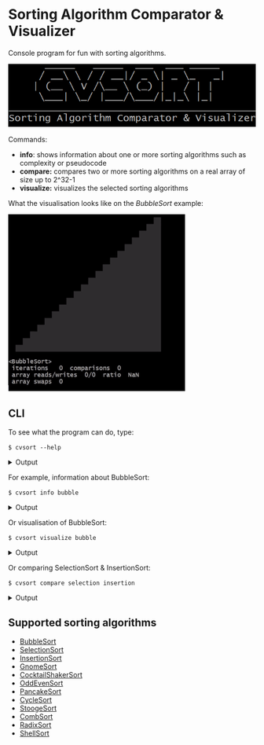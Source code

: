 # Sorting Algorithm Comparator & Visualizer

Console program for fun with sorting algorithms.

![logo](.img/logo.png)

Commands:
- **info**: shows information about one or more sorting algorithms such as complexity or pseudocode
- **compare:** compares two or more sorting algorithms on a real array of size up to 2^32-1
- **visualize:** visualizes the selected sorting algorithms

What the visualisation looks like on the _BubbleSort_ example:

![BubbleSort visualisation](.img/bubble.gif)

## CLI 

To see what the program can do, type:

```shell
$ cvsort --help
```

<details>
    <summary>Output</summary>

```shell
      _____   _____  ___  ___ _____
     / __\ \ / / __|/ _ \| _ \_   _|
    | (__ \ V /\__ \ (_) |   / | |
     \___| \_/ |___/\___/|_|_\ |_|
_________________________________________
Sorting Algorithm Comparator & Visualizer

Usage: cvsort [options] [command]
      [command options]
  Options:
    --usage, --help, -h
      shows usage
    --disableBanner, --noBanner, -nb
      disables banner display
      Default: false
    --listNames, --names, -n
      prints the available sorting algorithms
      Default: false
    --listSpeeds, --speeds, -s
      prints the available visualisation speeds of sorting algorithms
      Default: false
  Commands:
    compare      compares two or more sorting algorithms
      Usage: compare [options] <name-1>, <name-2> [, ..., <name-10>]
        Options:
          --arrayFile, -f
            a file to save the array before sorting
            Default: array_2024-06-05-04-38-26-177.txt
          --arrayLength, -l
            array length: [2, 2^31)
            Default: 40
          --disableInfo, --noInfo, -ni
            switches off the display of sorting algorithm comparison
            information
            Default: false
          --printArray, -p
            prints the array to the specified file before sorting
            Default: false

    visualize      visualizes the selected sorting algorithms
      Usage: visualize [options] <name>
        Options:
          --arrayLength, -l
            array length: [10, 30]
            Default: 20
          --disableInfo, --noInfo, -ni
            switches off the display of information about the sorting
            algorithm
            Default: false
          --speed, -s
            sets the speed for the sorting visualisation
            Default: koala

    info      shows information about one or more sorting algorithms
      Usage: info <name> [, <name-2>, ..., <name-20>]
```

</details>

For example, information about BubbleSort:

```shell
$ cvsort info bubble
```

<details>
    <summary>Output</summary>

```shell
      _____   _____  ___  ___ _____
     / __\ \ / / __|/ _ \| _ \_   _|
    | (__ \ V /\__ \ (_) |   / | |
     \___| \_/ |___/\___/|_|_\ |_|
_________________________________________
Sorting Algorithm Comparator & Visualizer

┌───────────────┬───────────────┬───────────────┬───────────────┬──────────────┐
│Algorithm      │Worst time     │Average time   │Best time      │Memory usage  │
├───────────────┼───────────────┼───────────────┼───────────────┼──────────────┤
│BubbleSort     │O(n^2)         │Θ(n^2)         │Ω(n)           │O(1)          │
└───────────────┴───────────────┴───────────────┴───────────────┴──────────────┘

for i in [0..n) do
    swapped = false
    for j in [1..n-i) do
        if array[j-1] > array[j] then
            swap array[j] and array[j+1]
            swapped = true
        end
    end

    if not swapped then
        break
    end
end
```

</details>

Or visualisation of BubbleSort:

```shell
$ cvsort visualize bubble
```

<details>
    <summary>Output</summary>

```shell
      _____   _____  ___  ___ _____
     / __\ \ / / __|/ _ \| _ \_   _|
    | (__ \ V /\__ \ (_) |   / | |
     \___| \_/ |___/\___/|_|_\ |_|
_________________________________________
Sorting Algorithm Comparator & Visualizer

┌───────────────┬───────────────┬───────────────┬───────────────┬──────────────┐
│Algorithm      │Worst time     │Average time   │Best time      │Memory usage  │
├───────────────┼───────────────┼───────────────┼───────────────┼──────────────┤
│BubbleSort     │O(n^2)         │Θ(n^2)         │Ω(n)           │O(1)          │
└───────────────┴───────────────┴───────────────┴───────────────┴──────────────┘

                                ▒▒
                              ▒▒▒▒
                            ▒▒▒▒▒▒
                          ▒▒▒▒▒▒▒▒
                        ▒▒▒▒▒▒▒▒▒▒
                      ▒▒▒▒▒▒▒▒▒▒▒▒
                    ▒▒▒▒▒▒▒▒▒▒▒▒▒▒
                  ▒▒▒▒▒▒▒▒▒▒▒▒▒▒▒▒
                ▒▒▒▒▒▒▒▒▒▒▒▒▒▒▒▒▒▒
              ▒▒▒▒▒▒▒▒▒▒▒▒▒▒▒▒▒▒▒▒
            ▒▒▒▒▒▒▒▒▒▒▒▒▒▒▒▒▒▒▒▒▒▒
          ▒▒▒▒▒▒▒▒▒▒▒▒▒▒▒▒▒▒▒▒▒▒▒▒
        ▒▒▒▒▒▒▒▒▒▒▒▒▒▒▒▒▒▒▒▒▒▒▒▒▒▒
      ▒▒▒▒▒▒▒▒▒▒▒▒▒▒▒▒▒▒▒▒▒▒▒▒▒▒▒▒
    ▒▒▒▒▒▒▒▒▒▒▒▒▒▒▒▒▒▒▒▒▒▒▒▒▒▒▒▒▒▒
  ▒▒▒▒▒▒▒▒▒▒▒▒▒▒▒▒▒▒▒▒▒▒▒▒▒▒▒▒▒▒▒▒

<BubbleSort>
 iterations   121  comparisons  110
 array reads/writes  324/104  ratio  3.12
 array swaps  52
```

</details>

Or comparing SelectionSort & InsertionSort:

```shell
$ cvsort compare selection insertion
```

<details>
    <summary>Output</summary>

```shell
      _____   _____  ___  ___ _____
     / __\ \ / / __|/ _ \| _ \_   _|
    | (__ \ V /\__ \ (_) |   / | |
     \___| \_/ |___/\___/|_|_\ |_|
_________________________________________
Sorting Algorithm Comparator & Visualizer

┌───────────────┬───────────────┬───────────────┬───────────────┬──────────────┐
│Algorithm      │Worst time     │Average time   │Best time      │Memory usage  │
├───────────────┼───────────────┼───────────────┼───────────────┼──────────────┤
│SelectionSort  │O(n^2)         │Θ(n^2)         │Ω(n^2)         │O(1)          │
│InsertionSort  │O(n^2)         │Θ(n^2)         │Ω(n)           │O(1)          │
└───────────────┴───────────────┴───────────────┴───────────────┴──────────────┘

array size: 40
elapsed time: 23 ms

<SelectionSort>
 iterations   819  comparisons  780
 array reads/writes  1632/72  ratio  22.67
 array swaps  36

<InsertionSort>
 iterations   401  comparisons  39
 array reads/writes  796/422  ratio  1.89
 array swaps  0
```

</details>

## Supported sorting algorithms

- [BubbleSort](https://en.wikipedia.org/wiki/Bubble_sort)
- [SelectionSort](https://en.wikipedia.org/wiki/Selection_sort)
- [InsertionSort](https://en.wikipedia.org/wiki/Insertion_sort)
- [GnomeSort](https://en.wikipedia.org/wiki/Gnome_sort)
- [CocktailShakerSort](https://en.wikipedia.org/wiki/Cocktail_shaker_sort)
- [OddEvenSort](https://en.wikipedia.org/wiki/Odd%E2%80%93even_sort)
- [PancakeSort](https://en.wikipedia.org/wiki/Pancake_sorting)
- [CycleSort](https://en.wikipedia.org/wiki/Cycle_sort)
- [StoogeSort](https://en.wikipedia.org/wiki/Stooge_sort)
- [CombSort](https://en.wikipedia.org/wiki/Comb_sort)
- [RadixSort](https://en.wikipedia.org/wiki/Radix_sort)
- [ShellSort](https://en.wikipedia.org/wiki/Shellsort)